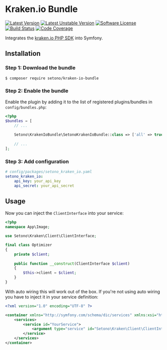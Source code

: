 # Kraken.io Bundle

[![Latest Version][ico-version]][link-packagist]
[![Latest Unstable Version][ico-unstable-version]][link-packagist]
[![Software License][ico-license]](LICENSE)
[![Build Status][ico-github-actions]][link-github-actions]
[![Code Coverage][ico-code-coverage]][link-code-coverage]

Integrates the [kraken.io PHP SDK](https://github.com/Setono/kraken-io-php-sdk) into Symfony.

## Installation

### Step 1: Download the bundle

```bash
$ composer require setono/kraken-io-bundle
```

### Step 2: Enable the bundle

Enable the plugin by adding it to the list of registered plugins/bundles in `config/bundles.php`:

```php
<?php
$bundles = [
    // ...
    
    Setono\KrakenIoBundle\SetonoKrakenIoBundle::class => ['all' => true],
    
    // ...
];
```

### Step 3: Add configuration

```yaml
# config/packages/setono_kraken_io.yaml
setono_kraken_io:
    api_key: your_api_key
    api_secret: your_api_secret
```

## Usage
Now you can inject the `ClientInterface` into your service:

```php
<?php
namespace App\Image;

use Setono\Kraken\Client\ClientInterface;

final class Optimizer
{
    private $client;
    
    public function __construct(ClientInterface $client)
    {
        $this->client = $client;
    }
}
```

With auto wiring this will work out of the box. If you're not using auto wiring you have to inject it in your service definition:

```xml
<?xml version="1.0" encoding="UTF-8" ?>

<container xmlns="http://symfony.com/schema/dic/services" xmlns:xsi="http://www.w3.org/2001/XMLSchema-instance" xsi:schemaLocation="http://symfony.com/schema/dic/services http://symfony.com/schema/dic/services/services-1.0.xsd">
    <services>
        <service id="YourService">
            <argument type="service" id="Setono\Kraken\Client\ClientInterface"/>
        </service>
    </services>
</container>

```

[ico-version]: https://poser.pugx.org/setono/kraken-io-bundle/v/stable
[ico-unstable-version]: https://poser.pugx.org/setono/kraken-io-bundle/v/unstable
[ico-license]: https://poser.pugx.org/setono/kraken-io-bundle/license
[ico-github-actions]: https://github.com/Setono/KrakenIoBundle/workflows/build/badge.svg
[ico-code-coverage]: https://codecov.io/gh/Setono/KrakenIoBundle/branch/master/graph/badge.svg

[link-packagist]: https://packagist.org/packages/setono/kraken-io-bundle
[link-github-actions]: https://github.com/Setono/KrakenIoBundle/actions
[link-code-coverage]: https://codecov.io/gh/Setono/KrakenIoBundle
